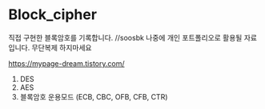 # Block_cipher

직접 구현한 블록암호를 기록합니다.
//soosbk 나중에 개인 포트폴리오로 활용될 자료입니다. 무단복제 하지마세요

<MY BLOG> https://mypage-dream.tistory.com/
1. DES
2. AES
3. 블록암호 운용모드 (ECB, CBC, OFB, CFB, CTR)

